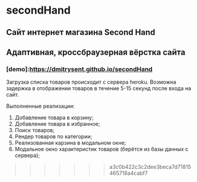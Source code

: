 # secondHand

## Сайт интернет магазина Second Hand
## Адаптивная, кроссбраузерная вёрстка сайта

###  [demo]:https://dmitrysent.github.io/secondHand

Загрузка списка товаров происходит с сервера heroku.
Возможна задержка в отображении товаров в течение 5-15 секунд после входа на сайт.

Выполненные реализации:
1. Добавление товара в корзину;
2. Добавление товара в избранное;
3. Поиск товаров;
4. Рендер товаров по категории;
5. Реализованная карзина в модальном окне;
6. Модальное окно характеристик товаров (берётся из базы данных с сервера);

>>>>>>> a3c0b422c3c2dee3beca7d71815465718a4cabf7
